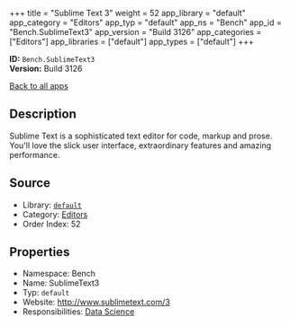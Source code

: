 ﻿+++
title = "Sublime Text 3"
weight = 52
app_library = "default"
app_category = "Editors"
app_typ = "default"
app_ns = "Bench"
app_id = "Bench.SublimeText3"
app_version = "Build 3126"
app_categories = ["Editors"]
app_libraries = ["default"]
app_types = ["default"]
+++

**ID:** `Bench.SublimeText3`  
**Version:** Build 3126  
<!--more-->

[Back to all apps](/apps/)

## Description
Sublime Text is a sophisticated text editor for code, markup and prose.
You'll love the slick user interface, extraordinary features and amazing performance.

## Source

* Library: [`default`](/app_libraries/default)
* Category: [Editors](/app_categories/editors)
* Order Index: 52

## Properties

* Namespace: Bench
* Name: SublimeText3
* Typ: `default`
* Website: <http://www.sublimetext.com/3>
* Responsibilities: [Data Science](/apps/Bench.Group.DataScience)

